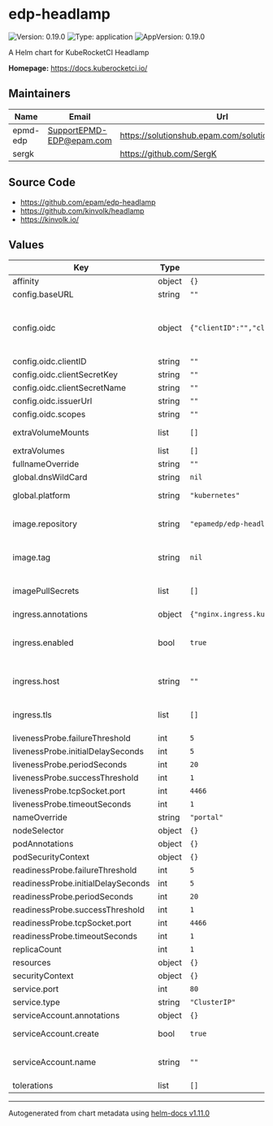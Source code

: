 # edp-headlamp

![Version: 0.19.0](https://img.shields.io/badge/Version-0.19.0-informational?style=flat-square) ![Type: application](https://img.shields.io/badge/Type-application-informational?style=flat-square) ![AppVersion: 0.19.0](https://img.shields.io/badge/AppVersion-0.19.0-informational?style=flat-square)

A Helm chart for KubeRocketCI Headlamp

**Homepage:** <https://docs.kuberocketci.io/>

## Maintainers

| Name | Email | Url |
| ---- | ------ | --- |
| epmd-edp | <SupportEPMD-EDP@epam.com> | <https://solutionshub.epam.com/solution/kuberocketci> |
| sergk |  | <https://github.com/SergK> |

## Source Code

* <https://github.com/epam/edp-headlamp>
* <https://github.com/kinvolk/headlamp>
* <https://kinvolk.io/>

## Values

| Key | Type | Default | Description |
|-----|------|---------|-------------|
| affinity | object | `{}` | Affinity settings for pod assignment |
| config.baseURL | string | `""` | base url path at which headlamp should run |
| config.oidc | object | `{"clientID":"","clientSecretKey":"","clientSecretName":"","enabled":false,"issuerUrl":"","scopes":""}` | For detailed instructions, refer to: https://docs.kuberocketci.io/docs/operator-guide/auth/configure-keycloak-oidc-eks, https://docs.kuberocketci.io/docs/operator-guide/auth/ui-portal-oidc |
| config.oidc.clientID | string | `""` | OIDC client ID |
| config.oidc.clientSecretKey | string | `""` | OIDC client secret key |
| config.oidc.clientSecretName | string | `""` | OIDC client secret name |
| config.oidc.issuerUrl | string | `""` | Microsoft Entra: https://sts.windows.net/<tenant-id>/ |
| config.oidc.scopes | string | `""` | OIDC scopes to be used |
| extraVolumeMounts | list | `[]` | Additional volumeMounts to be added to the container |
| extraVolumes | list | `[]` | Additional volumes to be added to the pod |
| fullnameOverride | string | `""` | Overrides the full name of the chart |
| global.dnsWildCard | string | `nil` | a cluster DNS wildcard name |
| global.platform | string | `"kubernetes"` | platform type that can be "kubernetes" or "openshift" |
| image.repository | string | `"epamedp/edp-headlamp"` | KubeRocketCI headlamp Docker image name. The released image can be found on [Dockerhub](https://hub.docker.com/r/epamedp/edp-headlamp) |
| image.tag | string | `nil` | KubeRocketCI headlamp Docker image tag. The released image can be found on [Dockerhub](https://hub.docker.com/r/epamedp/edp-headlamp/tags) |
| imagePullSecrets | list | `[]` | An optional list of references to secrets in the same namespace to use for pulling any of the images used |
| ingress.annotations | object | `{"nginx.ingress.kubernetes.io/proxy-read-timeout":"1800"}` | Annotations for Ingress resource |
| ingress.enabled | bool | `true` | Enable external endpoint access. Default Ingress/Route host pattern: portal-{{ .Release.Namespace }}.{{ .Values.global.dnsWildCard }} |
| ingress.host | string | `""` | If hosts not defined the will create by pattern "portal-[namespace].[global DNS wildcard]" |
| ingress.tls | list | `[]` | If hosts not defined the will create by pattern "portal-[namespace].[global DNS wildcard]" |
| livenessProbe.failureThreshold | int | `5` |  |
| livenessProbe.initialDelaySeconds | int | `5` |  |
| livenessProbe.periodSeconds | int | `20` |  |
| livenessProbe.successThreshold | int | `1` |  |
| livenessProbe.tcpSocket.port | int | `4466` |  |
| livenessProbe.timeoutSeconds | int | `1` |  |
| nameOverride | string | `"portal"` | Overrides the name of the chart |
| nodeSelector | object | `{}` | Node labels for pod assignment |
| podAnnotations | object | `{}` | Annotations to add to the pod |
| podSecurityContext | object | `{}` | Headlamp pods' Security Context |
| readinessProbe.failureThreshold | int | `5` |  |
| readinessProbe.initialDelaySeconds | int | `5` |  |
| readinessProbe.periodSeconds | int | `20` |  |
| readinessProbe.successThreshold | int | `1` |  |
| readinessProbe.tcpSocket.port | int | `4466` |  |
| readinessProbe.timeoutSeconds | int | `1` |  |
| replicaCount | int | `1` | Number of desired pods |
| resources | object | `{}` | CPU/Memory resource requests/limits |
| securityContext | object | `{}` | Headlamp containers Security Context |
| service.port | int | `80` | Kubernetes Service port |
| service.type | string | `"ClusterIP"` | Kubernetes Service type |
| serviceAccount.annotations | object | `{}` | Annotations to add to the service account |
| serviceAccount.create | bool | `true` | Specifies whether a service account should be created |
| serviceAccount.name | string | `""` | The name of the service account to use.(If not set and create is true, a name is generated using the fullname template) |
| tolerations | list | `[]` | Toleration labels for pod assignment |

----------------------------------------------
Autogenerated from chart metadata using [helm-docs v1.11.0](https://github.com/norwoodj/helm-docs/releases/v1.11.0)
